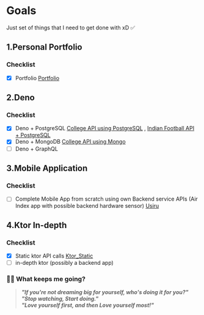 # Goals
Just set of things that I need to get done with xD ✅

## 1.Personal Portfolio

### Checklist
- [x] Portfolio  [Portfolio](https://github.com/xanf-code/MyPortfolio)

## 2.Deno

### Checklist
- [x] Deno + PostgreSQL  [College API using PostgreSQL](https://github.com/xanf-code/CollegesAPI) , [Indian Football API + PostgreSQL](https://github.com/xanf-code/Indian-Football-API)
- [x] Deno + MongoDB  [College API using Mongo](https://github.com/xanf-code/MongoCollegeAPI)
- [ ] Deno + GraphQL 

## 3.Mobile Application

### Checklist
- [ ] Complete Mobile App from scratch using own Backend service APIs
(Air Index app with possible backend hardware sensor) [Usiru](https://github.com/xanf-code/usiru)

## 4.Ktor In-depth

### Checklist

- [x] Static ktor API calls  [Ktor_Static](https://github.com/xanf-code/ktor_1)
- [ ] in-depth ktor (possibly a backend app)

### 📝🤘 What keeps me going?

> ***"If you're not dreaming big for yourself, who's doing it for you?"***\
> ***"Stop watching, Start doing."***\
> ***"Love yourself first, and then Love yourself most!"***
